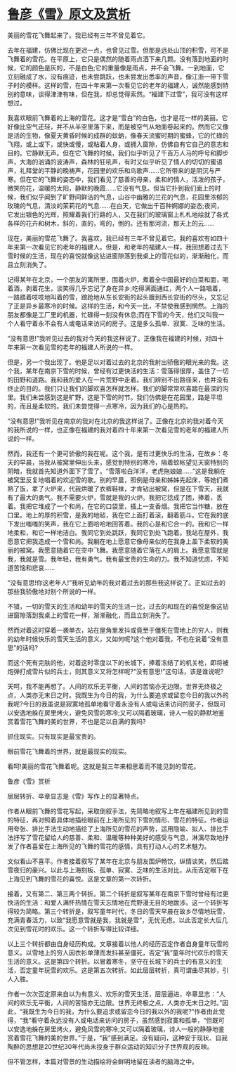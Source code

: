 # [鲁彦《雪》原文及赏析](https://www.vrrw.net/wx/9024.html)

美丽的雪花飞舞起来了。我已经有三年不曾见着它。

去年在福建，仿佛比现在更迟一点，也曾见过雪。但那是远处山顶的积雪，可不是飞舞着的雪花。在平原上，它只是偶然的随着雨点洒下来几颗。没有落到地面的时候，它的颜色是灰的，不是白色;它的重量像是雨点，并不会飞舞。一到地面，它立刻融成了水，没有痕迹，也未尝跳跃，也未尝发出悉率的声音，像江浙一带下雪子时的模样。这样的雪，在四十年来第一次看见它的老年的福建人，诚然能感到特别的意味，谈得津津有味，但在我，却总觉得索然。“福建下过雪”，我可没有这样想过。

我喜欢眼前飞舞着的上海的雪花。这才是“雪白”的白色，也才是花一样的美丽。它好像比空气还轻，并不从半空里落下来，而是被空气从地面卷起来的。然而它又像是活的生物，像夏天黄昏时候的成群的蚊蚋，像春天流蜜时期的蜜蜂，它的忙碌的飞翔，或上或下，或快或慢，或粘着人身，或拥入窗隙，仿佛自有它自己的意志和目的。它静默无声。但在它飞舞的时候，我们似乎听见了千百万人马的呼号和脚步声，大海的汹涌的波涛声，森林的狂吼声，有时又似乎听见了情人的切切的蜜语声，礼拜堂的平静的晚祷声，花园里的欢乐和鸟歌声……它所带来的是阴沉与严寒。但在它的飞舞的姿态中，我们看见了慈善的母亲，柔和的情人，活泼的孩子，微笑的花，温暖的太阳，静默的晚霞……它没有气息。但当它扑到我们面上的时候，我们似乎闻到了旷野间鲜洁的气息，山谷中幽雅的兰花的气息，花园里浓郁的玫瑰的气息，清淡的茉莉花的气息……在白天，它做出千百种婀娜的姿态;夜间，它发出银色的光辉，照耀着我们行路的人，又在我们的玻璃窗上札札地绘就了各式各样的花卉和树木，斜的，直的，弯的，倒的。还有那河流，那天上的云……



现在，美丽的雪花飞舞了。我喜欢，我已经有三年不曾见着它。我的喜欢有如四十年来第一次看见它的老年的福建人。但是，和老年的福建人一样，我回想着过去下雪时候的生活，现在的喜悦就像这钻进窗隙落到我桌上的雪花似的，渐渐融化，而且立刻消失了。

记得某年在北京，一个朋友的寓所里，围着火炉，煮着全中国最好的白菜和面，喝着酒，剥着花生，谈笑得几乎忘记了身在异乡;吃得满面通红，两个人一路唱着，一路踏着吱吱地叫着的雪，踉跄地从东长安街的起头踱到西长安街的尽头，又忘记了正是异乡最寒冷的时候。这样的生活，和今天一比，不禁使我感到惘然。上海的朋友都像是工厂里的机器，忙碌得一刻没有休息;而在下雪的今天，他们又叫我一个人看守着永不会有人或电话来访问的房子。这是多么孤单、寂寞、乏味的生活。

“没有意思!”我听见过去的我对今天的我这样说了。正像我在福建的时候，对四十年来第一次看见雪的老年的福建人所说的一样。

但是，另一个我出现了。他是足以对着过去的北京的我射出骄傲的眼光来的我。这个我，某年在南京下雪的时候，曾经有过更快活的生活：雪落得很厚，盖住了一切的田野和道路。我和我的爱人在一片荒野中走着。我们辨别不出路径来，也并没有终止的目的。我们只让我们的脚欢喜怎样就怎样。我们的脚常常欢喜踏在最深的沟里。我们未尝感到这是旷野，这是下雪的时节。我们仿佛是在花园里，路是平坦的，而且是柔软的。我们未尝觉得一点寒冷，因为我们的心是热的。

“没有意思!”我听见在南京的我对在北京的我这样说了。正像在北京的我对着今天的我所说的一样，也正像在福建的我对着四十年来第一次看见雪的老年的福建人所说的一样。

然而，我还有一个更可骄傲的我在呢。这个我，是有过更快乐的生活，在故乡：冬天的早晨，当我从被窝里伸出头来，感觉到特别的寒冷，隔着蚊帐望见天窗特别的阴暗，我就首先知道外面下了雪了。“雪落啦白洋洋，老虎拖娘娘……”这是我躺在被窝里反复地唱着的欢迎雪的歌。别的早晨，照例是母亲和姊姊先起床，等她们煮熟了饭，拿了火炉来，代我烘暖了衣裤鞋袜，才肯钻出被窝，但是在下雪天，我就有了最大的勇气。我不需要火炉，雪就是我的火炉。我把它捻成了团，捧着，丢着。我把它堆成了一个和尚，在它的口袋里，插上一支香烟。我把它当作糖，放在口里。地上的厚的积雪，是我的地毡，我在它上面打着滚，翻着筋斗。它在我的底下发出嗤嗤的笑声，我在它上面哈哈地回答着。我的心是和它合一的。我和它一样地柔和，和它一样地洁白。我同它到处跳跃，我同它到处飞跑着。我站在屋外，我愿意它把我造成一个雪和尚。我躺在地上愿意它像母亲似的在我身上盖下柔软的美丽的被窝。我愿意随着它在空中飞舞。我愿意随着它落在人的肩上。我愿意雪就是我，我就是雪。我年轻，我有勇气。我有最宝贵的生命的力。我不知道忧虑，不知道苦恼和悲哀……

“没有意思!你这老年人!”我听见幼年的我对着过去的那些我这样说了。正如过去的那些我骄傲地对别个所说的一样。

不错，一切的雪天的生活和幼年的雪天的生活一比，过去的和现在的喜悦是像这钻进窗隙落到我桌上的雪花一样，渐渐融化，而且立刻消失了。

然而对着这时穿着一袭单衣，站在屋角里发抖或竟至于僵死在雪地上的穷人，则我的幼年时候快乐的雪天生活的意义，又如何呢?这个他对着我，不也在说着“没有意思”的话吗?

而这个死有完肤的他，对着这时零度以下的长城下，捧着冻结了的机关枪，即将被炮弹打成雪片似的兵士，则其意义又将怎样呢?“没有意思!”这句话，该是谁说呢?

天呵，我不能再想了。人间的欢乐无平衡，人间的苦恼亦无边限。世界无终极之点，人类亦无末日之时。我既生为今日的我，为什么要追求或留恋今日的我以外的我呢?今日的我虽说是寂寞地孤单地看守着永没有人或电话来访问的房子，但既可以安逸地躲在房里烤火，避免风雪的寒冷;又可以隔着玻璃，诗人一般的静默地鉴赏着雪花飞舞的美的世界，不也是足以自满的我吗?

抓住现实。只有现实是最宝贵的。

眼前雪花飞舞着的世界，就是最现实的现实。

看呵!美丽的雪花飞舞着呢。这就是我三年来相思着而不能见到的雪花。

鲁彦《雪》赏析

层层转折、卒章显志是《雪》写作上的显著特点。

作者从眼前飞舞的雪花写起，采取倒叙手法，先简略地叙写上年在福建所见到的雪的特征，再对照着具体地描绘眼前在上海所见的下雪的情形、雪花的特征。作者运用夸张、排比手法生动地描绘了上海所见的雪花的声势，运用隐喻、拟人、排比手法抒写了雪花留给人的慈善、柔和、温暖等种种美好的感受与气息，淋漓尽致地抒发了作者喜爱在上海所见的飞舞的雪花的感情，具有打动人心的艺术魅力。

文似看山不喜平。作者接着叙写了某年在北京与朋友围炉畅饮，纵情谈笑，然后踏雪夜归的豪兴。以此与上海刻板、孤单、寂寞、乏味的生活对比，从而否定眼下在上海见到飞舞的雪花的喜悦。这是文章的第一次转折。

接着，又有第二、第三两个转折。第二个转折是叙写某年在南京下雪时曾经有过更快活的生活：和爱人满怀热情在雪天忘情地在荒野漫无目的地跋涉。这一个转折写得较为简略。第三个转折是，叙写童年时代，冬日的雪天早晨在故乡尽情地玩雪，充满青春活力，以致“我愿意雪就是我，我就是雪”，无忧无虑。以此否定长大后几次见到雪花时的欢乐。这一个转折写得比较详细。

以上三个转折都由自身经历构成。文章接着以他人的经历否定作者自身童年玩雪的意义。以雪地上的穷人因衣衫单薄而发抖甚至僵死，否定“我”童年时代欢乐的雪天生活的意义。这是第四个转折。以冒着寒冬，坚守在长城下的兵士的有意义的生活，否定童年玩雪的欢乐。这是第五次转折。如此层层转折，真可谓曲尽其妙，引人入胜。

作者一次次否定原来自以为有意义、欢乐的雪天生活，层层逼进，卒章显志：“人间的欢乐无平衡，人间的苦恼亦无边限。世界无终极之点，人类亦无末日之时。”因此，“我既生为今日的我，为什么要追求或留恋今日的我以外的我呢?”作者由此觉得，“我”看守着永远没有人或电话来访问的房子，虽然感到寂寞和孤单，“但既可以安逸地躲在房里烤火，避免风雪的寒冷;又可以隔着玻璃，诗人一般的静静地鉴赏着雪花飞舞的美的世界。”于是，“我”感到满足。没有疑问，这种安于现状、自我陶醉的思想是20世纪30年代尚未投身于群众运动的知识分子世界观的反映。

但不管怎样，本篇对雪景的生动描绘将会鲜明地留在读者的脑海之中。

